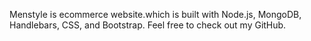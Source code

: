 Menstyle is ecommerce website.which is built with Node.js, MongoDB, Handlebars, CSS, and Bootstrap. Feel free to check out my GitHub.
